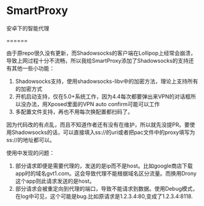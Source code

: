 SmartProxy
==========

安卓下的智能代理 

======

由于原repo很久没有更新，而Shadowsocks的客户端在Lollipop上经常会崩溃，导致上网过程十分不流畅，所以我给SmartProxy添加了Shadowsocks的支持还有其他一些小功能：

1. Shadowsocks支持，使用shadowsocks-libv中的加密方法，理论上支持所有的加密方式
2. 开机启动支持，仅在5.0+系统工作，因为4.4每次都要弹出来VPN的对话框所以没办法，用Xposed里面的VPN auto confirm可能可以工作
3. 多配置文件支持，再也不用每次换配置都扫码了。

因为代码改的有点乱，而且不知道作者还有没有在维护，所以就先没提PR。要使用Shadowsocks的话，可以直接填入ss://的uri或者把pac文件中的proxy填写为ss://的地址都可以。


使用中发现的问题：
 1. 部分请求即便是需要代理的，发送的是ip而不是host。比如google商店下载app时的域名gvt1.com。这会导致代理不能根据域名区分流量。而换用Drony这个app则此请求发送的是host。
 2. 部分请求会被重定向到代理的端口，导致不能请求到数据。使用Debug模式，在log中可见，这个可能是bug.比如原请求是1.2.3.4:80,变成了1.2.3.4:8118.


